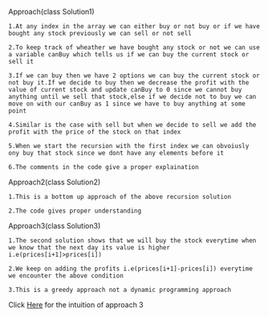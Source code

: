 Approach(class Solution1)

    1.At any index in the array we can either buy or not buy or if we have bought any stock previously we can sell or not sell

    2.To keep track of wheather we have bought any stock or not we can use a variable canBuy which tells us if we can buy the current stock or sell it

    3.If we can buy then we have 2 options we can buy the current stock or not buy it.If we decide to buy then we decrease the profit with the value of current stock and update canBuy to 0 since we cannot buy anything until we sell that stock,else if we decide not to buy we can move on with our canBuy as 1 since we have to buy anything at some point

    4.Similar is the case with sell but when we decide to sell we add the profit with the price of the stock on that index

    5.When we start the recursion with the first index we can obvoiusly ony buy that stock since we dont have any elements before it

    6.The comments in the code give a proper explaination

Approach2(class Solution2)

    1.This is a bottom up approach of the above recursion solution

    2.The code gives proper understanding

Approach3(class Solution3)

    1.The second solution shows that we will buy the stock everytime when we know that the next day its value is higher 
    i.e(prices[i+1]>prices[i])

    2.We keep on adding the profits i.e(prices[i+1]-prices[i]) everytime we encounter the above condition

    3.This is a greedy approach not a dynamic programming approach

Click [Here](https://www.youtube.com/watch?v=3gtcRtvDCpA) for the intuition of approach 3